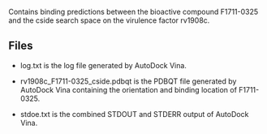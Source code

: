 Contains binding predictions between the bioactive compound F1711-0325 and the cside search space on the virulence factor rv1908c.

## Files

- log.txt is the log file generated by AutoDock Vina.

- rv1908c_F1711-0325_cside.pdbqt is the PDBQT file generated by AutoDock Vina containing the orientation and binding location of F1711-0325.

- stdoe.txt is the combined STDOUT and STDERR output of AutoDock Vina.


